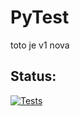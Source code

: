 # PyTest


toto je v1 nova


## Status:


[![Tests](https://github.com/erlep/PyTest/actions/workflows/tests.yml/badge.svg?branch=main)](https://github.com/erlep/PyTest/actions/workflows/tests.yml)

